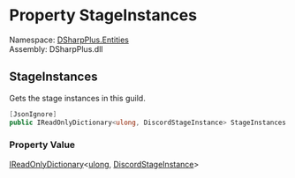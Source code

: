 # Property StageInstances

Namespace: [DSharpPlus.Entities](DSharpPlus.Entities.md)  
Assembly: DSharpPlus.dll

## <a id="DSharpPlus_Entities_DiscordGuild_StageInstances"></a>StageInstances

Gets the stage instances in this guild.

```csharp
[JsonIgnore]
public IReadOnlyDictionary<ulong, DiscordStageInstance> StageInstances { get; }
```

### Property Value

[IReadOnlyDictionary](https://learn.microsoft.com/dotnet/api/system.collections.generic.ireadonlydictionary\-2)<[ulong](https://learn.microsoft.com/dotnet/api/system.uint64), [DiscordStageInstance](DSharpPlus.Entities.DiscordStageInstance.md)\>

